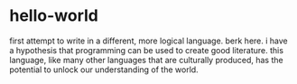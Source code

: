 # hello-world
first attempt to write in a different, more logical language.
berk here. i have a hypothesis that programming can be used to create good literature. this language, like many other languages that are culturally produced, has the potential to unlock our understanding of the world. 
